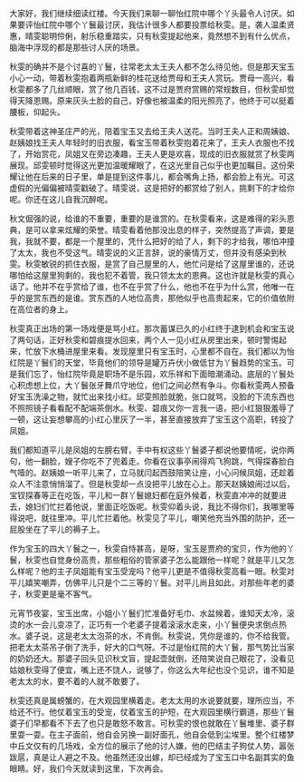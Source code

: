 
大家好，我们继续细读红楼。今天我们来聊一聊怡红院中哪个丫头最令人讨厌。如果要评怡红院中哪个丫鬟最讨厌，我估计很多人都要投票给秋雯。是，袭人温柔贤惠，晴雯聪明伶俐，射乐稳重踏实，只有秋雯提起他来，竟然想不到有什么优点，脑海中浮现的都是那些讨人厌的场景。

秋雯的确并不是个讨喜的丫鬟，往常老太太王夫人都不怎么待见他，但是那天宝玉小心一动，带着秋雯抱着两瓶新鲜的桂花送给贾母和王夫人赏玩。贾母一高兴，看秋雯都多了几丝顺眼，赏了他几百钱，这不过是贾府赏赐的常规数目，但秋雯却觉得天降恩赐。原来灰头土脸的自己，好像也被温柔的阳光照亮了，他终于可以挺着腰板，仰起头。

秋雯带着这神圣庄严的光，陪着宝玉又去给王夫人送花。当时王夫人正和周姨娘、赵姨娘找王夫人年轻时的旧衣服，看宝玉带着秋雯抱着花来了，王夫人衣服也不找了，开始赏花，凤姐又在旁边凑趣，王夫人更是欢喜，现成的旧衣服就赏了秋雯两展现。邱雯顿时觉得这光更加温暖耀眼了，在这光里自己似乎也更加瞩目。这份荣耀让他在后来的日子里，单是提到这件事儿，都会嘴角上扬，都会脸上有光。可这虚假的光偏偏被晴雯戳破了。晴雯说，这是把好的都赏给了别人，挑剩下的才给你呢。你还在这儿自我沉醉呢。

秋文倔强的说，给谁的不重要，重要的是谁赏的。在秋雯看来，这是难得的彩头恩典，是可以拿来炫耀的荣誉。晴雯看着他那没出息的样子，突然提高了声调，要是我，我就不要，都是一个屋里的，凭什么把好的给了人，剩下的才给我，哪怕冲撞了太太，我也不受这气。晴雯说的义正言辞，说的豪情万丈，但并没有感染到秋雯。秋雯敏锐的抓住衣服，是赏了自己屋里的人，他忙问是给了这屋里谁的，还说哪怕给这屋里狗剩的，我也犯不着管，我只领太太的恩典。这也许就是秋雯的真心话了。他并不在乎赏给了谁，也不在乎赏了什么，他也不在乎为什么赏，他唯一在乎的是赏东西的是谁。赏东西的人地位高贵，那他似乎也高贵起来，它的价值依附在高位者的身上。

秋雯真正出场的第一场戏便是骂小红。那次蓄谋已久的小红终于逮到机会和宝玉说了两句话，正好秋雯和碧痕提水回来，两个人一见小红从房里出来，顿时警惕起来，忙放下水桶进屋里来看。发现屋里只有宝玉时，心里都不自在。我们都以为怡红院是丫鬟们的天堂，毕竟他们的领导是罐万卉伏小做低甘为丫鬟趋势的宝玉。可是我们忘了，怡红院毕竟是职场不是乐园，欢乐祥和下面暗潮涌动。底层的丫鬟处心积虑想上位，大丫鬟张牙舞爪守地位，他们之间必然有争斗。你看秋雯两人预备好宝玉洗澡之物，就忙出来找小红。邱雯照脸就脆，张口就骂，没脸的下流东西也不照照镜子看看配不配端茶倒水。秋雯、碧痕又你一言我一语，把小红狠狠羞辱了一顿，这让妄想攀高的小红心里灰了一半，甚至直接放弃了宝玉这个高职，转投了凤姐。

我们都知道平儿是凤姐的左膀右臂，手中有权这些丫鬟婆子都说他要情呢，说你两句，他一翻脸，嫂子你吃不了兜着走。你看在议事亭闹得鸡飞狗跳，气得探春脸白气噎的。赵姨娘一听平儿来了，立马就闫起西鼓陪笑让座，小心问候凤姐，还趁着众人不注意悄悄溜了。但是秋雯却一点没把平儿放在心上。那天赵姨娘闹过以后，宝钗探春等正在吃饭，平儿和一群丫鬟媳妇都在庭外候着，秋雯直冲冲的就要进去，媳妇们忙拦着他说，里面正吃饭呢。秋雯仰着头说，我比不得你们，我哪里等得说吧，就往里冲。平儿忙拦着他。秋雯见了平儿，嘲笑他充当外围的防护，还一屁股坐在了平儿的褥子上。

作为宝玉的四大丫鬟之一，秋雯自恃甚高，是呀，宝玉是贾府的宝贝，作为他的丫鬟，秋雯也自觉身份高贵，那些粗俗的管家婆子怎么能跟他一样呢？就是平儿又怎么样呢？他的主子凤姐能有宝玉受宠吗？他平儿更是不值得秋雯高看一眼。秋雯对平儿嬉笑嘲弄，仿佛平儿只是个二三等的丫鬟。对平儿尚且如此，对那些年老的婆子，秋雯更是毫不客气。

元宵节夜宴，宝玉出席，小姐小丫鬟们忙准备好毛巾、水盆候着，谁知天太冷，滚烫的水一会儿变凉了，正巧有一个老婆子提着滚滚水走来，小丫鬟便央求倒点热水。婆子说，这是老太太泡茶的水，不肯倒。秋雯说，凭你是谁的，你不给我管。把老太太茶吊子倒了洗手，好大的口气呀。不过是怡红院的大丫鬟，那气势比当家的奶奶还大。那婆子回头见识秋文盲，提起壶就倒，还陪笑说自己眼花了，没看见姑娘秋雯得了便宜，嘴上还不饶人，说够了，你这么大年纪也没个见识，谁不知是老太太的水，要不着的人就不敢要了。

秋雯还真是属螃蟹的，在大观园里横着走。老太太用的水说要就要，理所应当，不给还不行。他仗着宝玉的受宠，仗着宝玉的护短，在大观园里横行霸道，那些丫鬟婆子们早都看不下去了也只是敢怒不敢言。可秋雯的恨也就敢在丫鬟堆里、婆子群里耍一耍。在主子面前，他自会另换一副好面孔，他自会低到尘埃里。整个红楼梦中丘文仅有的几场戏，全方位的展示了他的讨人嫌，他的巴结主子狗仗人势，嚣张跋扈，真是让人避之不及。他虽然还没出嫁，却已经成为了宝玉口中名副其实的鱼眼睛。好，我们今天就读到这里，下次再会。


